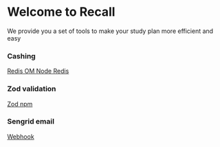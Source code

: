 # Welcome to Recall 
We provide you a set of tools to make your study plan more efficient and easy 



### Cashing 
[Redis OM ](https://github.com/redis/redis-om-node)
[Node Redis](https://github.com/redis/node-redis)
[]()
[]()
[]()
[]()
### Zod validation
[Zod npm ](https://www.npmjs.com/package/zod)

[]()
[]()
[]()
[]()
### Sengrid email
[Webhook ](https://docs.sendgrid.com/for-developers/tracking-events/getting-started-event-webhook)

[]()
[]()
[]()
[]()